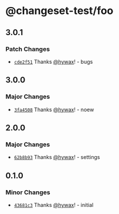# @changeset-test/foo

## 3.0.1

### Patch Changes

- [`cde2f51`](https://github.com/hywax/changeset-test/commit/cde2f510021a7a6f3bb2259d533e84aa0647de1b) Thanks [@hywax](https://github.com/hywax)! - bugs

## 3.0.0

### Major Changes

- [`3fa4508`](https://github.com/hywax/changeset-test/commit/3fa4508649f15acbc46fffc48319701512c73011) Thanks [@hywax](https://github.com/hywax)! - noew

## 2.0.0

### Major Changes

- [`62b8b93`](https://github.com/hywax/changeset-test/commit/62b8b93b05de3e40c062ceb9f5fd4362d6519542) Thanks [@hywax](https://github.com/hywax)! - settings

## 0.1.0

### Minor Changes

- [`43681c3`](https://github.com/hywax/changeset-test/commit/43681c3931efb2eb971e17fd07cc7c66e54f6506) Thanks [@hywax](https://github.com/hywax)! - initial
